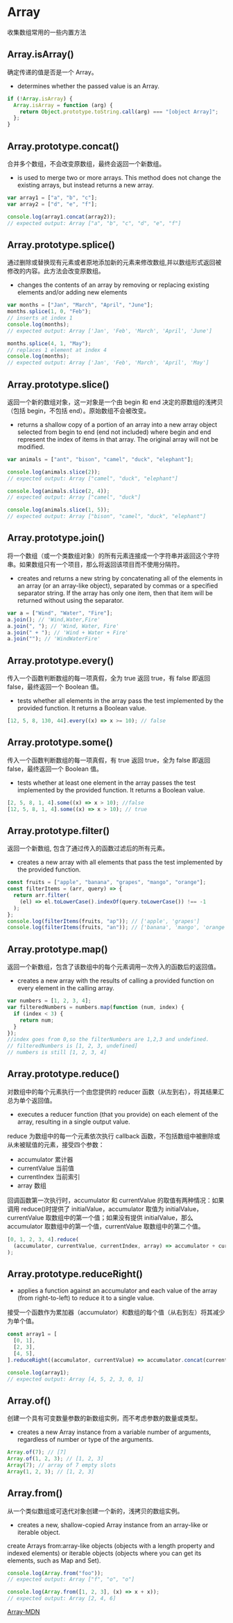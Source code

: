 # Array

收集数组常用的一些内置方法

## Array.isArray()

确定传递的值是否是一个 Array。

- determines whether the passed value is an Array.

```js
if (!Array.isArray) {
  Array.isArray = function (arg) {
    return Object.prototype.toString.call(arg) === "[object Array]";
  };
}
```

## Array.prototype.concat()

合并多个数组，不会改变原数组，最终会返回一个新数组。

- is used to merge two or more arrays. This method does not change the existing arrays, but instead returns a new array.

```js
var array1 = ["a", "b", "c"];
var array2 = ["d", "e", "f"];

console.log(array1.concat(array2));
// expected output: Array ["a", "b", "c", "d", "e", "f"]
```

## Array.prototype.splice()

通过删除或替换现有元素或者原地添加新的元素来修改数组,并以数组形式返回被修改的内容。此方法会改变原数组。

- changes the contents of an array by removing or replacing existing elements and/or adding new elements

```js
var months = ["Jan", "March", "April", "June"];
months.splice(1, 0, "Feb");
// inserts at index 1
console.log(months);
// expected output: Array ['Jan', 'Feb', 'March', 'April', 'June']

months.splice(4, 1, "May");
// replaces 1 element at index 4
console.log(months);
// expected output: Array ['Jan', 'Feb', 'March', 'April', 'May']
```

## Array.prototype.slice()

返回一个新的数组对象，这一对象是一个由 begin 和 end 决定的原数组的浅拷贝（包括 begin，不包括 end）。原始数组不会被改变。

- returns a shallow copy of a portion of an array into a new array object selected from begin to end (end not included) where begin and end represent the index of items in that array. The original array will not be modified.

```js
var animals = ["ant", "bison", "camel", "duck", "elephant"];

console.log(animals.slice(2));
// expected output: Array ["camel", "duck", "elephant"]

console.log(animals.slice(2, 4));
// expected output: Array ["camel", "duck"]

console.log(animals.slice(1, 5));
// expected output: Array ["bison", "camel", "duck", "elephant"]
```

## Array.prototype.join()

将一个数组（或一个类数组对象）的所有元素连接成一个字符串并返回这个字符串。如果数组只有一个项目，那么将返回该项目而不使用分隔符。

- creates and returns a new string by concatenating all of the elements in an array (or an array-like object), separated by commas or a specified separator string. If the array has only one item, then that item will be returned without using the separator.

```js
var a = ["Wind", "Water", "Fire"];
a.join(); // 'Wind,Water,Fire'
a.join(", "); // 'Wind, Water, Fire'
a.join(" + "); // 'Wind + Water + Fire'
a.join(""); // 'WindWaterFire'
```

## Array.prototype.every()

传入一个函数判断数组的每一项真假，全为 true 返回 true，有 false 即返回 false，最终返回一个 Boolean 值。

- tests whether all elements in the array pass the test implemented by the provided function. It returns a Boolean value.

```js
[12, 5, 8, 130, 44].every((x) => x >= 10); // false
```

## Array.prototype.some()

传入一个函数判断数组的每一项真假，有 true 返回 true，全为 false 即返回 false，最终返回一个 Boolean 值。

- tests whether at least one element in the array passes the test implemented by the provided function. It returns a Boolean value.

```js
[2, 5, 8, 1, 4].some((x) => x > 10); //false
[12, 5, 8, 1, 4].some((x) => x > 10); // true
```

## Array.prototype.filter()

返回一个新数组, 包含了通过传入的函数过滤后的所有元素。

- creates a new array with all elements that pass the test implemented by the provided function.

```js
const fruits = ["apple", "banana", "grapes", "mango", "orange"];
const filterItems = (arr, query) => {
  return arr.filter(
    (el) => el.toLowerCase().indexOf(query.toLowerCase()) !== -1
  );
};
console.log(filterItems(fruits, "ap")); // ['apple', 'grapes']
console.log(filterItems(fruits, "an")); // ['banana', 'mango', 'orange']
```

## Array.prototype.map()

返回一个新数组，包含了该数组中的每个元素调用一次传入的函数后的返回值。

- creates a new array with the results of calling a provided function on every element in the calling array.

```js
var numbers = [1, 2, 3, 4];
var filteredNumbers = numbers.map(function (num, index) {
  if (index < 3) {
    return num;
  }
});
//index goes from 0,so the filterNumbers are 1,2,3 and undefined.
// filteredNumbers is [1, 2, 3, undefined]
// numbers is still [1, 2, 3, 4]
```

## Array.prototype.reduce()

对数组中的每个元素执行一个由您提供的 reducer 函数（从左到右），将其结果汇总为单个返回值。

- executes a reducer function (that you provide) on each element of the array, resulting in a single output value.

reduce 为数组中的每一个元素依次执行 callback 函数，不包括数组中被删除或从未被赋值的元素，接受四个参数：

- accumulator 累计器
- currentValue 当前值
- currentIndex 当前索引
- array 数组

回调函数第一次执行时，accumulator 和 currentValue 的取值有两种情况：如果调用 reduce()时提供了 initialValue，accumulator 取值为 initialValue，currentValue 取数组中的第一个值；如果没有提供 initialValue，那么 accumulator 取数组中的第一个值，currentValue 取数组中的第二个值。

```js
[0, 1, 2, 3, 4].reduce(
  (accumulator, currentValue, currentIndex, array) => accumulator + currentValue
);
```

## Array.prototype.reduceRight()

- applies a function against an accumulator and each value of the array (from right-to-left) to reduce it to a single value.

接受一个函数作为累加器（accumulator）和数组的每个值（从右到左）将其减少为单个值。

```js
const array1 = [
  [0, 1],
  [2, 3],
  [4, 5],
].reduceRight((accumulator, currentValue) => accumulator.concat(currentValue));

console.log(array1);
// expected output: Array [4, 5, 2, 3, 0, 1]
```

## Array.of()

创建一个具有可变数量参数的新数组实例，而不考虑参数的数量或类型。

- creates a new Array instance from a variable number of arguments, regardless of number or type of the arguments.

```js
Array.of(7); // [7]
Array.of(1, 2, 3); // [1, 2, 3]
Array(7); // array of 7 empty slots
Array(1, 2, 3); // [1, 2, 3]
```

## Array.from()

从一个类似数组或可迭代对象创建一个新的，浅拷贝的数组实例。

- creates a new, shallow-copied Array instance from an array-like or iterable object.

create Arrays from:array-like objects (objects with a length property and indexed elements) or iterable objects (objects where you can get its elements, such as Map and Set).

```js
console.log(Array.from("foo"));
// expected output: Array ["f", "o", "o"]

console.log(Array.from([1, 2, 3], (x) => x + x));
// expected output: Array [2, 4, 6]
```

[Array-MDN](https://developer.mozilla.org/zh-CN/docs/Web/JavaScript/Reference/Global_Objects/Array)
